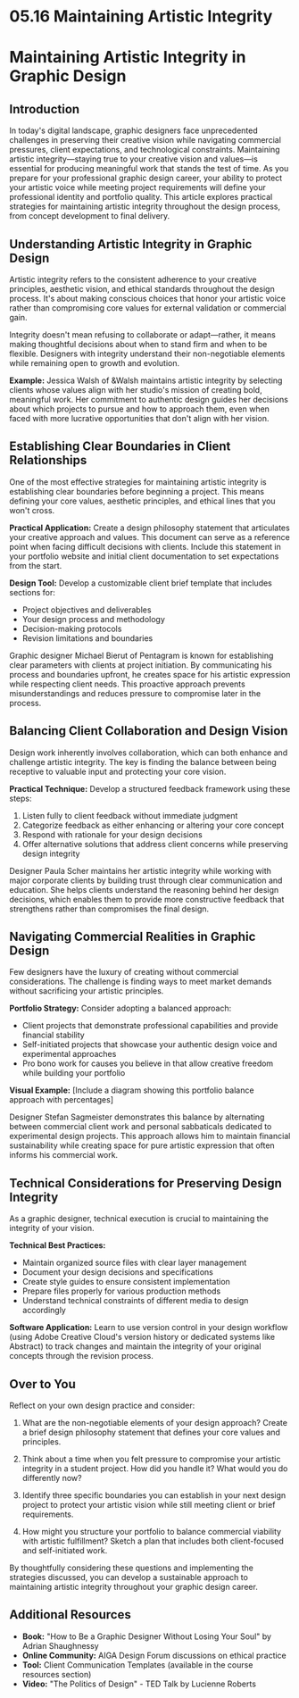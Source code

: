 # 05.16 Maintaining Artistic Integrity

# Maintaining Artistic Integrity in Graphic Design

## Introduction

In today's digital landscape, graphic designers face unprecedented challenges in preserving their creative vision while navigating commercial pressures, client expectations, and technological constraints. Maintaining artistic integrity—staying true to your creative vision and values—is essential for producing meaningful work that stands the test of time. As you prepare for your professional graphic design career, your ability to protect your artistic voice while meeting project requirements will define your professional identity and portfolio quality. This article explores practical strategies for maintaining artistic integrity throughout the design process, from concept development to final delivery.

## Understanding Artistic Integrity in Graphic Design

Artistic integrity refers to the consistent adherence to your creative principles, aesthetic vision, and ethical standards throughout the design process. It's about making conscious choices that honor your artistic voice rather than compromising core values for external validation or commercial gain.

Integrity doesn't mean refusing to collaborate or adapt—rather, it means making thoughtful decisions about when to stand firm and when to be flexible. Designers with integrity understand their non-negotiable elements while remaining open to growth and evolution.

**Example:** Jessica Walsh of &Walsh maintains artistic integrity by selecting clients whose values align with her studio's mission of creating bold, meaningful work. Her commitment to authentic design guides her decisions about which projects to pursue and how to approach them, even when faced with more lucrative opportunities that don't align with her vision.

## Establishing Clear Boundaries in Client Relationships

One of the most effective strategies for maintaining artistic integrity is establishing clear boundaries before beginning a project. This means defining your core values, aesthetic principles, and ethical lines that you won't cross.

**Practical Application:** Create a design philosophy statement that articulates your creative approach and values. This document can serve as a reference point when facing difficult decisions with clients. Include this statement in your portfolio website and initial client documentation to set expectations from the start.

**Design Tool:** Develop a customizable client brief template that includes sections for:
- Project objectives and deliverables
- Your design process and methodology
- Decision-making protocols
- Revision limitations and boundaries

Graphic designer Michael Bierut of Pentagram is known for establishing clear parameters with clients at project initiation. By communicating his process and boundaries upfront, he creates space for his artistic expression while respecting client needs. This proactive approach prevents misunderstandings and reduces pressure to compromise later in the process.

## Balancing Client Collaboration and Design Vision

Design work inherently involves collaboration, which can both enhance and challenge artistic integrity. The key is finding the balance between being receptive to valuable input and protecting your core vision.

**Practical Technique:** Develop a structured feedback framework using these steps:
1. Listen fully to client feedback without immediate judgment
2. Categorize feedback as either enhancing or altering your core concept
3. Respond with rationale for your design decisions
4. Offer alternative solutions that address client concerns while preserving design integrity

Designer Paula Scher maintains her artistic integrity while working with major corporate clients by building trust through clear communication and education. She helps clients understand the reasoning behind her design decisions, which enables them to provide more constructive feedback that strengthens rather than compromises the final design.

## Navigating Commercial Realities in Graphic Design

Few designers have the luxury of creating without commercial considerations. The challenge is finding ways to meet market demands without sacrificing your artistic principles.

**Portfolio Strategy:** Consider adopting a balanced approach:
- Client projects that demonstrate professional capabilities and provide financial stability
- Self-initiated projects that showcase your authentic design voice and experimental approaches
- Pro bono work for causes you believe in that allow creative freedom while building your portfolio

**Visual Example:** [Include a diagram showing this portfolio balance approach with percentages]

Designer Stefan Sagmeister demonstrates this balance by alternating between commercial client work and personal sabbaticals dedicated to experimental design projects. This approach allows him to maintain financial sustainability while creating space for pure artistic expression that often informs his commercial work.

## Technical Considerations for Preserving Design Integrity

As a graphic designer, technical execution is crucial to maintaining the integrity of your vision.

**Technical Best Practices:**
- Maintain organized source files with clear layer management
- Document your design decisions and specifications
- Create style guides to ensure consistent implementation
- Prepare files properly for various production methods
- Understand technical constraints of different media to design accordingly

**Software Application:** Learn to use version control in your design workflow (using Adobe Creative Cloud's version history or dedicated systems like Abstract) to track changes and maintain the integrity of your original concepts through the revision process.

## Over to You

Reflect on your own design practice and consider:

1. What are the non-negotiable elements of your design approach? Create a brief design philosophy statement that defines your core values and principles.

2. Think about a time when you felt pressure to compromise your artistic integrity in a student project. How did you handle it? What would you do differently now?

3. Identify three specific boundaries you can establish in your next design project to protect your artistic vision while still meeting client or brief requirements.

4. How might you structure your portfolio to balance commercial viability with artistic fulfillment? Sketch a plan that includes both client-focused and self-initiated work.

By thoughtfully considering these questions and implementing the strategies discussed, you can develop a sustainable approach to maintaining artistic integrity throughout your graphic design career.

## Additional Resources

- **Book:** "How to Be a Graphic Designer Without Losing Your Soul" by Adrian Shaughnessy
- **Online Community:** AIGA Design Forum discussions on ethical practice
- **Tool:** Client Communication Templates (available in the course resources section)
- **Video:** "The Politics of Design" - TED Talk by Lucienne Roberts
